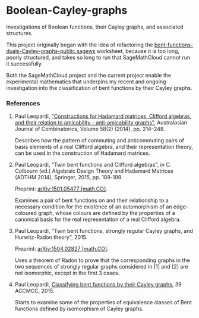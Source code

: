# Boolean-Cayley-graphs
Investigations of Boolean functions, their Cayley graphs, and associated structures.

This project originally began with the idea of refactoring the [bent-functions-duals-Cayley-graphs-public.sagews](https://cloud.sagemath.com/projects/80f4c9e7-8a37-4f59-82e7-aa179ec0b652/files/public/bent-functions-duals-Cayley-graphs-public.sagews)
worksheet, because it is too long, poorly structured, and takes so long to run that SageMathCloud cannot run it successfully.

Both the SageMathCloud project and the current project enable the experimental mathematics that underpins my recent
and ongoing investigation into the classification of bent functions by their Cayley graphs.

### References

1. Paul Leopardi, ["Constructions for Hadamard matrices, Clifford algebras, and their relation to amicability - anti-amicability graphs"](http://ajc.maths.uq.edu.au/pdf/58/ajc_v58_p214.pdf),
Australasian Journal of Combinatorics, Volume 58(2) (2014), pp. 214–248.

   Describes how the pattern of commuting and anticommuting pairs of basis elements of a real Clifford algebra, and their representation theory, can be used in the construction of Hadamard matrices.

2. Paul Leopardi, "Twin bent functions and Clifford algebras", in C. Colbourn (ed.) Algebraic Design Theory and Hadamard Matrices (ADTHM 2014), Springer, 2015, pp. 189-199.

   Preprint:  [arXiv:1501.05477 \[math.CO\]](http://arxiv.org/abs/1501.05477).

   Examines a pair of bent functions on and their relationship to a necessary condition for the existence of an automorphism of an edge-coloured graph, whose colours are defined by the properties of a canonical basis for the real representation of a real Clifford algebra.

3. Paul Leopardi, "Twin bent functions, strongly regular Cayley graphs, and Hurwitz-Radon theory", 2015.

   Preprint: [arXiv:1504.02827 \[math.CO\]](http://arxiv.org/abs/1504.02827).

   Uses a theorem of Radon to prove that the corresponding graphs in the two sequences of strongly regular graphs considered in [1] and [2] are not isomorphic, except in the first 3 cases.

4. Paul Leopardi, [Classifying bent functions by their Cayley graphs](https://sites.google.com/site/paulleopardi/Leopardi-ACCMCC-2015-talk-revised.pdf), 39 ACCMCC, 2015.

   Starts to examine some of the properties of equivalence classes of Bent functions defined by isomorphism of Cayley graphs.

